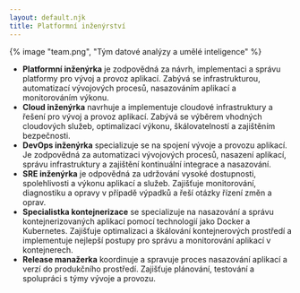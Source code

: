 ```yaml
---
layout: default.njk
title: Platformní inženýrství
--- 
```


{% image "team.png", "Tým datové analýzy a umělé inteligence" %}

- **Platformní inženýrka** je zodpovědná za návrh, implementaci a správu platformy pro vývoj a provoz aplikací. Zabývá se infrastrukturou, automatizací vývojových procesů, nasazováním aplikací a monitorováním výkonu.
- **Cloud inženýrka** navrhuje a implementuje cloudové infrastruktury a řešení pro vývoj a provoz aplikací. Zabývá se výběrem vhodných cloudových služeb, optimalizací výkonu, škálovatelností a zajištěním bezpečnosti.
- **DevOps inženýrka** specializuje se na spojení vývoje a provozu aplikací. Je zodpovědná za automatizaci vývojových procesů, nasazení aplikací, správu infrastruktury a zajištění kontinuální integrace a nasazování.
- **SRE inženýrka** je odpovědná za udržování vysoké dostupnosti, spolehlivosti a výkonu aplikací a služeb. Zajišťuje monitorování, diagnostiku a opravy v případě výpadků a řeší otázky řízení změn a oprav.
- **Specialistka kontejnerizace** se specializuje na nasazování a správu kontejnerizovaných aplikací pomocí technologií jako Docker a Kubernetes. Zajišťuje optimalizaci a škálování kontejnerových prostředí a implementuje nejlepší postupy pro správu a monitorování aplikací v kontejnerech.
- **Release manažerka** koordinuje a spravuje proces nasazování aplikací a verzí do produkčního prostředí. Zajišťuje plánování, testování a spolupráci s týmy vývoje a provozu.

